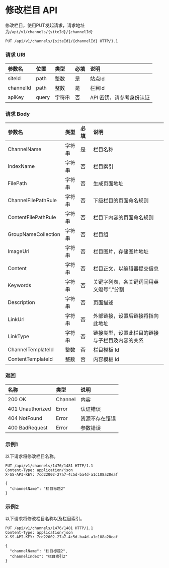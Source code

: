# 修改栏目 API

修改栏目，使用PUT发起请求，请求地址为`/api/v1/channels/{siteId}/{channelId}`

```
PUT /api/v1/channels/{siteId}/{channelId} HTTP/1.1
```

### 请求 URI

| 参数名 | 位置 | 类型 | 必填 | 说明 |
| :----- | :----- | :----- | :----- | :----- |
|siteId	|path	|整数	|是	|站点Id|
|channelId	|path	|整数	|是	|栏目Id|
| apiKey | query | 字符串 | 否 | API 密钥，请参考身份认证 |

### 请求 Body

| 参数名 | 类型 | 必填 | 说明 |
| :----- | :----- | :----- | :----- |
|ChannelName	|字符串|	是|	栏目名称|
|IndexName	|字符串|	否	|栏目索引|
|FilePath	|字符串	|否	|生成页面地址|
|ChannelFilePathRule	|字符串	|否	|下级栏目的页面命名规则|
|ContentFilePathRule	|字符串|	否	|栏目下内容的页面命名规则|
|GroupNameCollection	|字符串	|否|	栏目组|
|ImageUrl	|字符串	|否	|栏目图片，存储图片地址|
|Content	|字符串|	否	|栏目正文，以编辑器提交信息|
|Keywords	|字符串	|否	|关键字列表，各关键词间用英文逗号“,”分割|
|Description	|字符串	|否	|页面描述|
|LinkUrl	|字符串	|否	|外部链接，设置后链接将指向此地址|
|LinkType	|字符串|	否	|链接类型，设置此栏目的链接与子栏目及内容的关系|
|ChannelTemplateId	|整数|	否	|栏目模板 Id|
|ContentTemplateId	|整数|	否	|内容模板 Id|

### 返回

| 名称 | 类型 | 说明 |
| :----- | :----- | :----- |
|200 OK	|Channel	|内容|
|401 Unauthorized	|Error	|认证错误|
|404 NotFound	|Error	|资源不存在错误|
|400 BadRequest	|Error	|参数错误|

### 示例1

以下请求将修改栏目名称。

```
PUT /api/v1/channels/1476/1481 HTTP/1.1
Content-Type: application/json
X-SS-API-KEY: 7cd22002-27a7-4c5d-ba4d-a1c108a20eaf

{
  "channelName": "栏目标题2"
}
```

### 示例2

以下请求将修改栏目名称以及栏目索引。

```
PUT /api/v1/channels/1476/1481 HTTP/1.1
Content-Type: application/json
X-SS-API-KEY: 7cd22002-27a7-4c5d-ba4d-a1c108a20eaf

{
  "channelName": "栏目标题2",
  "channelIndex": "栏目索引2"
}
```